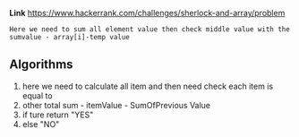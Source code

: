 **Link** https://www.hackerrank.com/challenges/sherlock-and-array/problem

`Here we need to sum all element value then check middle value with the sumvalue - array[i]-temp value`

## Algorithms
1. here we need to calculate all item and then  need check each item is equal to
2. other total sum - itemValue - SumOfPrevious Value
3. if ture return "YES"
4. else "NO" 